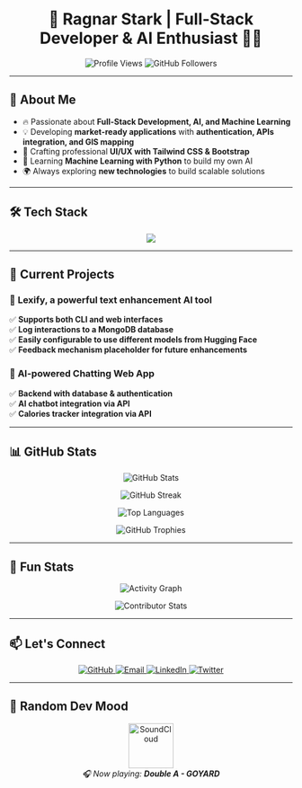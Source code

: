 <h1 align="center">🚀 Ragnar Stark | Full-Stack Developer & AI Enthusiast 👨‍💻</h1>

<p align="center">
  <img src="https://komarev.com/ghpvc/?username=ragnarStark79&label=Profile%20Views&color=0e75b6&style=flat" alt="Profile Views" />
  <img src="https://img.shields.io/github/followers/ragnarStark79?label=Followers&style=social" alt="GitHub Followers" />
</p>

---

## 🎯 About Me  
- 🔥 Passionate about **Full-Stack Development, AI, and Machine Learning**  
- 💡 Developing **market-ready applications** with **authentication, APIs integration, and GIS mapping**  
- 🎨 Crafting professional **UI/UX with Tailwind CSS & Bootstrap**  
- 🧠 Learning **Machine Learning with Python** to build my own AI  
- 🌍 Always exploring **new technologies** to build scalable solutions  

---

## 🛠️ Tech Stack  
<p align="center">
  <img src="https://skillicons.dev/icons?i=html,css,tailwind,bootstrap,js,ts,nodejs,flask,mysql,mongodb,flutter,git,github,postman,vscode" />
</p>

---

## 📌 Current Projects  
### 🚀 **Lexify, a powerful text enhancement AI tool**  
✅ **Supports both CLI and web interfaces**  
✅ **Log interactions to a MongoDB database**  
✅ **Easily configurable to use different models from Hugging Face**  
✅ **Feedback mechanism placeholder for future enhancements**  

### 🤖 **AI-powered Chatting Web App**  
✅ **Backend with database & authentication**  
✅ **AI chatbot integration via API**  
✅ **Calories tracker integration via API**  

---

## 📊 GitHub Stats  
<p align="center">
  <img src="https://github-readme-stats.vercel.app/api?username=ragnarStark79&show_icons=true&theme=tokyonight&count_private=true" alt="GitHub Stats" />
</p>

<p align="center">
  <img src="https://github-readme-streak-stats.herokuapp.com/?user=ragnarStark79&theme=tokyonight" alt="GitHub Streak" />
</p>

<p align="center">
  <img src="https://github-readme-stats.vercel.app/api/top-langs/?username=ragnarStark79&layout=compact&theme=tokyonight" alt="Top Languages" />
</p>

<p align="center">
  <img src="https://github-profile-trophy.vercel.app/?username=ragnarStark79&theme=onedark&no-bg=true&no-frame=true&margin-w=15" alt="GitHub Trophies" />
</p>

---

## 🚀 Fun Stats  
<p align="center">
  <img src="https://github-readme-activity-graph.vercel.app/graph?username=ragnarStark79&theme=react-dark&hide_border=true" alt="Activity Graph" />
</p>

<p align="center">
  <img src="https://github-contributor-stats.vercel.app/api?username=ragnarStark79&theme=tokyonight" alt="Contributor Stats" />
</p>

---

## 📫 Let's Connect  
<p align="center">
  <a href="https://github.com/ragnarStark79">
    <img src="https://img.shields.io/badge/GitHub-000?style=for-the-badge&logo=github&logoColor=white" alt="GitHub" />
  </a>
  <a href="https://github.com/ragnarStark79">
    <img src="https://img.shields.io/badge/Email-D14836?style=for-the-badge&logo=gmail&logoColor=white" alt="Email" />
  </a>
  <a href="https://github.com/ragnarStark79">
    <img src="https://img.shields.io/badge/LinkedIn-0A66C2?style=for-the-badge&logo=linkedin&logoColor=white" alt="LinkedIn" />
  </a>
  <a href="https://github.com/ragnarStark79">
    <img src="https://img.shields.io/badge/Twitter-1DA1F2?style=for-the-badge&logo=twitter&logoColor=white" alt="Twitter" />
  </a>
</p>

---

## 🎵 Random Dev Mood  
<p align="center">
  <a href="https://soundcloud.com/marielanmont/double-a-g-o-y-a-r-d?in=sc-playlists-in/sets/wfh-beats&utm_source=clipboard&utm_medium=text&utm_campaign=social_sharing" target="_blank">
    <img src="https://cdn-icons-png.flaticon.com/512/174/174872.png" alt="SoundCloud" width="80" />
  </a>
  <br/>
  <em>🎧 Now playing: <strong>Double A - GOYARD</strong></em>
</p>


